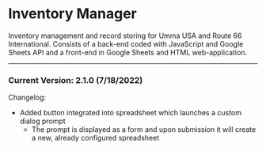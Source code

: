 # Inventory Manager

Inventory management and record storing for Umma USA and Route 66 International.
Consists of a back-end coded with JavaScript and Google Sheets API and a front-end in Google Sheets and HTML web-application.

---

### Current Version: 2.1.0 (7/18/2022)
Changelog: 
- Added button integrated into spreadsheet which launches a custom dialog prompt
  - The prompt is displayed as a form and upon submission it will create a new, already configured spreadsheet
  




